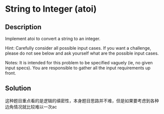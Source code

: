 # String to Integer (atoi)

## Description

Implement atoi to convert a string to an integer.

Hint: Carefully consider all possible input cases. If you want a challenge, please do not see below and ask yourself what are the possible input cases.

Notes: It is intended for this problem to be specified vaguely (ie, no given input specs). You are responsible to gather all the input requirements up front.

## Solution

这种题目重点看的是逻辑的缜密性，本身题目思路并不难，但是如果要考虑到各种边角情况就比较难以一次ac